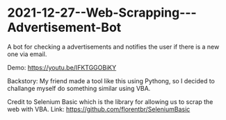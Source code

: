 # 2021-12-27--Web-Scrapping---Advertisement-Bot
A bot for checking a advertisements and notifies the user if there is a new one via email.

Demo: https://youtu.be/IFKTGGOBiKY

Backstory:
My friend made a tool like this using Pythong, so I decided to challange myself do something similar using VBA.

Credit to Selenium Basic which is the library for allowing us to scrap the web with VBA.
Link: https://github.com/florentbr/SeleniumBasic
